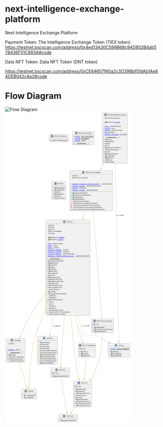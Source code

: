 # next-intelligence-exchange-platform
Next Intelligence Exchange Platform

Payment Token: The Intelligence Exchange Token (TIEX token)
https://testnet.bscscan.com/address/0x4ed13A30C599B68c94D852B4ab578436F51C993A#code

Data NFT Token: Data NFT Token (DNT token)

https://testnet.bscscan.com/address/0xCE64657f60a2c3D39Bbf5fdAb1Ae94DEB042cAa2#code

<h1>Flow Diagram</h1>

<img src="./flow.png" alt="Flow Diagram" title="Arch&Flowssss Diagram">
<img src="./archetcture.png" alt="Flow Diagram" title="Arch&Flowssss Diagram">
